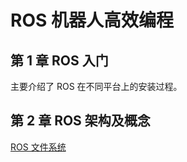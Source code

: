 # ROS 机器人高效编程

## 第 1 章  ROS 入门

主要介绍了 ROS 在不同平台上的安装过程。

## 第 2 章  ROS 架构及概念

[ROS 文件系统](file/2.ROS文件系统.md)

